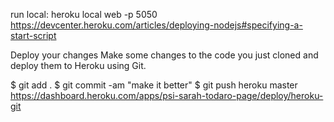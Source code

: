 run local: heroku local web -p 5050
https://devcenter.heroku.com/articles/deploying-nodejs#specifying-a-start-script


Deploy your changes
Make some changes to the code you just cloned and deploy them to Heroku using Git.

$ git add .
$ git commit -am "make it better"
$ git push heroku master
https://dashboard.heroku.com/apps/psi-sarah-todaro-page/deploy/heroku-git